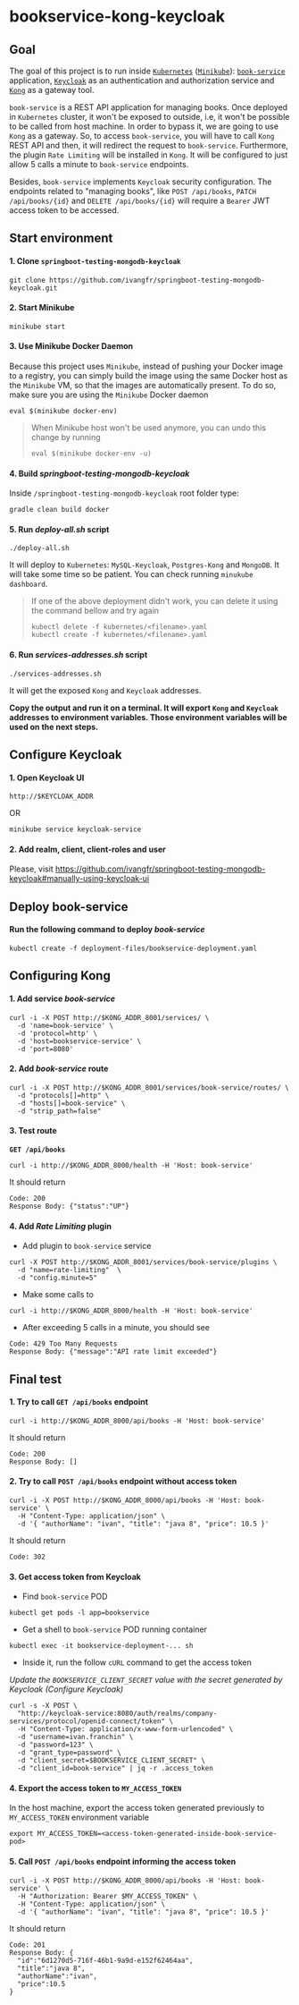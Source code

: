 # bookservice-kong-keycloak

## Goal

The goal of this project is to run inside [`Kubernetes`](https://kubernetes.io) ([`Minikube`](https://github.com/kubernetes/minikube)): [`book-service`](https://github.com/ivangfr/springboot-testing-mongodb-keycloak) application, [`Keycloak`](https://www.keycloak.org) as an authentication and authorization service and [`Kong`](https://konghq.com) as a gateway tool.

`book-service` is a REST API application for managing books. Once deployed in `Kubernetes` cluster, it won't be exposed to outside, i.e, it won't be possible to be called from host machine. In order to bypass it, we are going to use `Kong` as a gateway. So, to access `book-service`, you will have to call `Kong` REST API and then, it will redirect the request to `book-service`. Furthermore, the plugin `Rate Limiting` will be installed in `Kong`. It will be configured to just allow 5 calls a minute to `book-service` endpoints.

Besides, `book-service` implements `Keycloak` security configuration. The endpoints related to "managing books", like `POST /api/books`, `PATCH /api/books/{id}` and `DELETE /api/books/{id}` will require a `Bearer` JWT access token to be accessed.

## Start environment

#### 1. Clone `springboot-testing-mongodb-keycloak`

```
git clone https://github.com/ivangfr/springboot-testing-mongodb-keycloak.git
```

#### 2. Start Minikube

```
minikube start
```

#### 3. Use Minikube Docker Daemon

Because this project uses `Minikube`, instead of pushing your Docker image to a registry, you can simply build the image using the same Docker host as the `Minikube` VM, so that the images are automatically present. To do so, make sure you are using the `Minikube` Docker daemon
```
eval $(minikube docker-env)
```

> When Minikube host won't be used anymore, you can undo this change by running   
> ```
> eval $(minikube docker-env -u)
> ```

#### 4. Build _springboot-testing-mongodb-keycloak_

Inside `/springboot-testing-mongodb-keycloak` root folder type:
```
gradle clean build docker
```

#### 5. Run _deploy-all.sh_ script

```
./deploy-all.sh
```

It will deploy to `Kubernetes`: `MySQL-Keycloak`, `Postgres-Kong` and `MongoDB`. It will take some time so be patient. You can check running `minukube dashboard`.

> If one of the above deployment didn't work, you can delete it using the command bellow and try again
> ```
> kubectl delete -f kubernetes/<filename>.yaml
> kubectl create -f kubernetes/<filename>.yaml
> ```

#### 6. Run _services-addresses.sh_ script

```
./services-addresses.sh
```

It will get the exposed `Kong` and `Keycloak` addresses. 

**Copy the output and run it on a terminal. It will export `Kong` and `Keycloak` addresses to environment variables. Those environment variables will be used on the next steps.**

## Configure Keycloak

#### 1. Open Keycloak UI

```
http://$KEYCLOAK_ADDR
```
OR
```
minikube service keycloak-service
```

#### 2. Add realm, client, client-roles and user

Please, visit https://github.com/ivangfr/springboot-testing-mongodb-keycloak#manually-using-keycloak-ui

## Deploy book-service

#### Run the following command to deploy _book-service_

```
kubectl create -f deployment-files/bookservice-deployment.yaml
```

## Configuring Kong

#### 1. Add service _book-service_

```
curl -i -X POST http://$KONG_ADDR_8001/services/ \
  -d 'name=book-service' \
  -d 'protocol=http' \
  -d 'host=bookservice-service' \
  -d 'port=8080'
```

#### 2. Add _book-service_ route

```
curl -i -X POST http://$KONG_ADDR_8001/services/book-service/routes/ \
  -d "protocols[]=http" \
  -d "hosts[]=book-service" \
  -d "strip_path=false"
```

#### 3. Test route

**`GET /api/books`**

```
curl -i http://$KONG_ADDR_8000/health -H 'Host: book-service'
```

It should return

```
Code: 200
Response Body: {"status":"UP"}
```

#### 4. Add _Rate Limiting_ plugin

- Add plugin to `book-service` service

```
curl -X POST http://$KONG_ADDR_8001/services/book-service/plugins \
  -d "name=rate-limiting"  \
  -d "config.minute=5"
```

- Make some calls to

```
curl -i http://$KONG_ADDR_8000/health -H 'Host: book-service'
```

- After exceeding 5 calls in a minute, you should see

```
Code: 429 Too Many Requests
Response Body: {"message":"API rate limit exceeded"}
```

## Final test

#### 1. Try to call `GET /api/books` endpoint
```
curl -i http://$KONG_ADDR_8000/api/books -H 'Host: book-service'
```

It should return

```
Code: 200
Response Body: []
```

#### 2. Try to call `POST /api/books` endpoint without access token

```
curl -i -X POST http://$KONG_ADDR_8000/api/books -H 'Host: book-service' \
  -H "Content-Type: application/json" \
  -d '{ "authorName": "ivan", "title": "java 8", "price": 10.5 }'
```

It should return

```
Code: 302
```

#### 3. Get access token from Keycloak

- Find `book-service` POD

```
kubectl get pods -l app=bookservice
```

- Get a shell to `book-service` POD running container

```
kubectl exec -it bookservice-deployment-... sh
```

- Inside it, run the follow `cURL` command to get the access token

*Update the `BOOKSERVICE_CLIENT_SECRET` value with the secret generated by Keycloak (Configure Keycloak)*

```
curl -s -X POST \
  "http://keycloak-service:8080/auth/realms/company-services/protocol/openid-connect/token" \
  -H "Content-Type: application/x-www-form-urlencoded" \
  -d "username=ivan.franchin" \
  -d "password=123" \
  -d "grant_type=password" \
  -d "client_secret=$BOOKSERVICE_CLIENT_SECRET" \
  -d "client_id=book-service" | jq -r .access_token
```

#### 4. Export the access token to `MY_ACCESS_TOKEN`

In the host machine, export the access token generated previously to `MY_ACCESS_TOKEN` environment variable

```
export MY_ACCESS_TOKEN=<access-token-generated-inside-book-service-pod>
```

#### 5. Call `POST /api/books` endpoint informing the access token

```
curl -i -X POST http://$KONG_ADDR_8000/api/books -H 'Host: book-service' \
  -H "Authorization: Bearer $MY_ACCESS_TOKEN" \
  -H "Content-Type: application/json" \
  -d '{ "authorName": "ivan", "title": "java 8", "price": 10.5 }'
```

It should return

```
Code: 201
Response Body: {
  "id":"6d1270d5-716f-46b1-9a9d-e152f62464aa",
  "title":"java 8",
  "authorName":"ivan",
  "price":10.5
}
```
